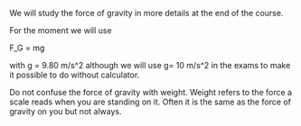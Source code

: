 We will study the force of gravity in more details at the end of the course. 

For the moment we will use 

<lrn-math inline> F_G = mg </lrn-math>

with  <lrn-math inline>g = 9.80 m/s^2 </lrn-math> although we will use <lrn-math inline> g= 10 m/s^2 </lrn-math> in the exams to make it possible to do without calculator. 

<lrndesign-sidenote label="Instructor Note" icon="bookmark" bg-color="#c2e5f2">
Do not confuse the force of gravity with weight. Weight refers to the force a scale reads when you are standing on it. Often it is the same as the force of gravity on you but not always. 
</lrndesign-sidenote>


